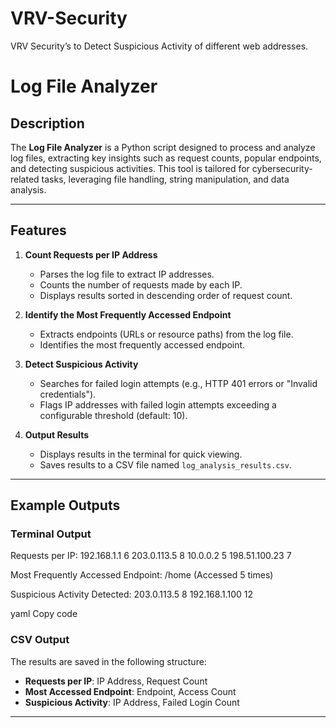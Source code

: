 # VRV-Security
VRV Security’s to Detect Suspicious Activity of different web addresses.

# Log File Analyzer

## Description

The **Log File Analyzer** is a Python script designed to process and analyze log files, extracting key insights such as request counts, popular endpoints, and detecting suspicious activities. This tool is tailored for cybersecurity-related tasks, leveraging file handling, string manipulation, and data analysis.

---

## Features

1. **Count Requests per IP Address**  
   - Parses the log file to extract IP addresses.  
   - Counts the number of requests made by each IP.  
   - Displays results sorted in descending order of request count.  

2. **Identify the Most Frequently Accessed Endpoint**  
   - Extracts endpoints (URLs or resource paths) from the log file.  
   - Identifies the most frequently accessed endpoint.  

3. **Detect Suspicious Activity**  
   - Searches for failed login attempts (e.g., HTTP 401 errors or "Invalid credentials").  
   - Flags IP addresses with failed login attempts exceeding a configurable threshold (default: 10).  

4. **Output Results**  
   - Displays results in the terminal for quick viewing.  
   - Saves results to a CSV file named `log_analysis_results.csv`.  

---

## Example Outputs

### Terminal Output
Requests per IP: 192.168.1.1 6 203.0.113.5 8 10.0.0.2 5 198.51.100.23 7

Most Frequently Accessed Endpoint: /home (Accessed 5 times)

Suspicious Activity Detected: 203.0.113.5 8 192.168.1.100 12

yaml
Copy code

### CSV Output
The results are saved in the following structure:
- **Requests per IP**: IP Address, Request Count  
- **Most Accessed Endpoint**: Endpoint, Access Count  
- **Suspicious Activity**: IP Address, Failed Login Count  

---




